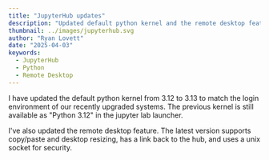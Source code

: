 ```yaml
---
title: "JupyterHub updates"
description: "Updated default python kernel and the remote desktop feature."
thumbnail: ../images/jupyterhub.svg
author: "Ryan Lovett"
date: "2025-04-03"
keywords:
  - JupyterHub
  - Python
  - Remote Desktop
---
```


I have updated the default python kernel from 3.12 to 3.13 to match the login environment of our recently upgraded systems. The previous kernel is still available as "Python 3.12" in the jupyter lab launcher.

I've also updated the remote desktop feature. The latest version supports copy/paste and desktop resizing, has a link back to the hub, and uses a unix socket for security.
